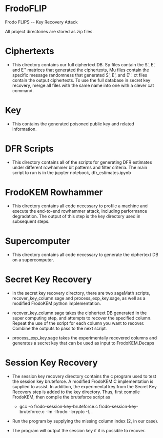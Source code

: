 # FrodoFLIP
Frodo FLIPS -- Key Recovery Attack

All project directories are stored as zip files.

# Ciphertexts

- This directory contains our full ciphertext DB. Sp files contain the S', E', and E'' matrices that generated the ciphertexts, Mu files contain the specific message randomness that generated S', E', and E''. ct files contain the output ciphertexts. To use the full database in secret key recovery, merge all files with the same name into one with a clever cat command.

# Key

- This contains the generated poisoned public key and related information.

# DFR Scripts

- This directory contains all of the scripts for generating DFR estimates under different rowhammer bit patterns and filter criteria. The main script to run is in the jupyter notebook, dfr_estimates.ipynb

# FrodoKEM Rowhammer

- This directory contains all code necessary to profile a machine and execute the end-to-end rowhammer attack, including performance degradation. The output of this step is the key directory used in subsequent steps.

# Supercomputer

- This directory contains all code necessary to generate the ciphertext DB on a supercomputer.

# Secret Key Recovery

- In the secret key recovery directory, there are two sageMath scripts, recover_key_column.sage and process_exp_key.sage, as well as a modified FrodoKEM python implementation.

- recover_key_column.sage takes the ciphertext DB generated in the super computing step, and attempts to recover the specified column. Repeat the use of the script for each column you want to recover. Combine the outputs to pass to the next script.

- process_exp_key.sage takes the experimentally recovered columns and generates a secret key that can be used as input to FrodoKEM.Decaps

# Session Key Recovery

- The session key recovery directory contains the c program used to test the session key bruteforce. A modified FrodoKEM C implementation is supplied to assist. In addition, the experimental key from the Secret Key Recovery step is added to the key directory. Thus, first compile FrodoKEM, then compile the bruteforce script as
    - gcc -o frodo-session-key-bruteforce.c frodo-session-key-bruteforce.c -lm -lfrodo -lcrypto -L .

- Run the program by supplying the missing column index (2, in our case).

- The program will output the session key if it is possible to recover.
